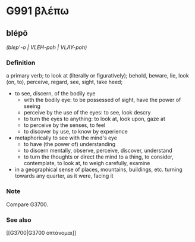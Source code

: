 # G991 βλέπω

## blépō

_(blep'-o | VLEH-poh | VLAY-poh)_

### Definition

a primary verb; to look at (literally or figuratively); behold, beware, lie, look (on, to), perceive, regard, see, sight, take heed; 

- to see, discern, of the bodily eye
  - with the bodily eye: to be possessed of sight, have the power of seeing
  - perceive by the use of the eyes: to see, look descry
  - to turn the eyes to anything: to look at, look upon, gaze at
  - to perceive by the senses, to feel
  - to discover by use, to know by experience
- metaphorically to see with the mind's eye
  - to have (the power of) understanding
  - to discern mentally, observe, perceive, discover, understand
  - to turn the thoughts or direct the mind to a thing, to consider, contemplate, to look at, to weigh carefully, examine
- in a geographical sense of places, mountains, buildings, etc. turning towards any quarter, as it were, facing it

### Note

Compare G3700.

### See also

[[G3700|G3700 ὀπτάνομαι]]
